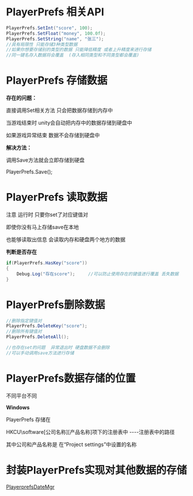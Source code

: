 # PlayerPrefs 相关API

```c#
PlayerPrefs.SetInt("score", 100);  
PlayerPrefs.SetFloat("money", 100.0f);
PlayerPrefs.SetString("name", "张三");
//具有局限性 只能存储3种类型数据
//如果你想要存储别的类型的数据 只能降低精度 或者上升精度来进行存储
//同一键名存入数据将会覆盖  (存入相同类型和不同类型都会覆盖)
```

# PlayerPrefs 存储数据

**存在的问题：**

直接调用Set相关方法 只会把数据存储到内存中

当游戏结束时 unity会自动把内存中的数据存储到硬盘中

如果游戏异常结束 数据不会存储到硬盘中

 **解决方法：**

调用Save方法就会立即存储到硬盘

PlayerPrefs.Save();

# PlayerPrefs 读取数据

注意 运行时 只要你set了对应键值对

即使你没有马上存储save在本地

也能够读取出信息     会读取内存和硬盘两个地方的数据

**判断是否存在**

```C#
if(PlayerPrefs.HasKey("score"))
{
    Debug.Log("存在score");     //可以防止使用存在的键值进行覆盖 丢失数据
}
```

# PlayerPrefs删除数据

```C#
//删除指定键值对 
PlayerPrefs.DeleteKey("score");
//删除所有键值对
PlayerPrefs.DeleteAll();

//也存在set的问题  异常退出时 硬盘数据不会删除
//可以手动调用save方法进行存储
```

# PlayerPrefs数据存储的位置

不同平台不同

**Windows**

PlayerPrefs 存储在

HKCU\software\[公司名称]\[产品名称]项下的注册表中    ----注册表中的路径

其中公司和产品名称是 在“Project settings”中设置的名称

# 封装PlayerPrefs实现对其他数据的存储

[PlayerprefsDateMgr](./Code/PlayerPrefsDataMgr.cs)